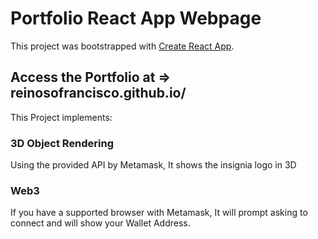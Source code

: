 # Portfolio React App Webpage

This project was bootstrapped with [Create React App](https://github.com/facebook/create-react-app).

## Access the Portfolio at => reinosofrancisco.github.io/

This Project implements:

### 3D Object Rendering

Using the provided API by Metamask, It shows the insignia logo in 3D

### Web3

If you have a supported browser with Metamask, It will prompt asking to connect
and will show your Wallet Address.


